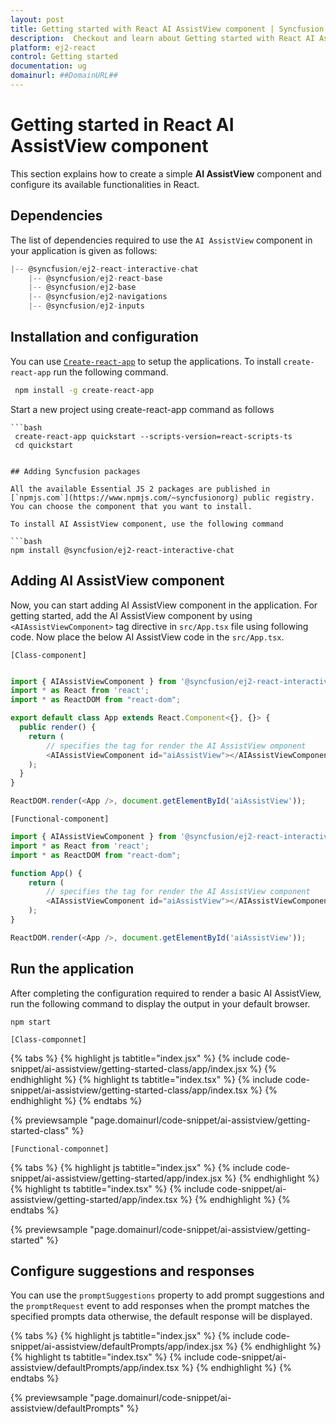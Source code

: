 ```yaml
---
layout: post
title: Getting started with React AI AssistView component | Syncfusion
description:  Checkout and learn about Getting started with React AI AssistView component of Syncfusion Essential JS 2 and more details.
platform: ej2-react
control: Getting started 
documentation: ug
domainurl: ##DomainURL##
---
```


# Getting started in React AI AssistView component

This section explains how to create a simple **AI AssistView** component and configure its available functionalities in React.

## Dependencies

The list of dependencies required to use the `AI AssistView` component in your application is given as follows:

```javascript
|-- @syncfusion/ej2-react-interactive-chat
    |-- @syncfusion/ej2-react-base
    |-- @syncfusion/ej2-base
    |-- @syncfusion/ej2-navigations
    |-- @syncfusion/ej2-inputs
```

## Installation and configuration

You can use [`Create-react-app`](https://github.com/facebookincubator/create-react-app) to setup the applications. To install `create-react-app` run the following command.

   ```bash
    npm install -g create-react-app
   ```

Start a new project using create-react-app command as follows

    ```bash
     create-react-app quickstart --scripts-version=react-scripts-ts
     cd quickstart
   ```

## Adding Syncfusion packages

All the available Essential JS 2 packages are published in [`npmjs.com`](https://www.npmjs.com/~syncfusionorg) public registry. You can choose the component that you want to install.

To install AI AssistView component, use the following command

```bash
npm install @syncfusion/ej2-react-interactive-chat
```

## Adding AI AssistView component

Now, you can start adding AI AssistView component in the application. For getting started, add the AI AssistView component by using `<AIAssistViewComponent>` tag directive in `src/App.tsx` file using following code. Now place the below AI AssistView code in the `src/App.tsx`.

`[Class-component]`

```ts

import { AIAssistViewComponent } from '@syncfusion/ej2-react-interactive-chat';
import * as React from 'react';
import * as ReactDOM from "react-dom";

export default class App extends React.Component<{}, {}> {
  public render() {
    return (
        // specifies the tag for render the AI AssistView omponent
        <AIAssistViewComponent id="aiAssistView"></AIAssistViewComponent>
    );
  }
}

ReactDOM.render(<App />, document.getElementById('aiAssistView'));
```

`[Functional-component]`

```ts
import { AIAssistViewComponent } from '@syncfusion/ej2-react-interactive-chat';
import * as React from 'react';
import * as ReactDOM from "react-dom";

function App() {
    return (
        // specifies the tag for render the AI AssistView component
        <AIAssistViewComponent id="aiAssistView"></AIAssistViewComponent>
    );
}

ReactDOM.render(<App />, document.getElementById('aiAssistView'));
```

## Run the application

After completing the configuration required to render a basic AI AssistView, run the following command to display the output in your default browser.

```
npm start
```

`[Class-componnet]`

{% tabs %}
{% highlight js tabtitle="index.jsx" %}
{% include code-snippet/ai-assistview/getting-started-class/app/index.jsx %}
{% endhighlight %}
{% highlight ts tabtitle="index.tsx" %}
{% include code-snippet/ai-assistview/getting-started-class/app/index.tsx %}
{% endhighlight %}
{% endtabs %}

{% previewsample "page.domainurl/code-snippet/ai-assistview/getting-started-class" %}

`[Functional-componnet]`

{% tabs %}
{% highlight js tabtitle="index.jsx" %}
{% include code-snippet/ai-assistview/getting-started/app/index.jsx %}
{% endhighlight %}
{% highlight ts tabtitle="index.tsx" %}
{% include code-snippet/ai-assistview/getting-started/app/index.tsx %}
{% endhighlight %}
{% endtabs %}

{% previewsample "page.domainurl/code-snippet/ai-assistview/getting-started" %}

## Configure suggestions and responses

You can use the `promptSuggestions` property to add prompt suggestions and the `promptRequest` event to add responses when the prompt matches the specified prompts data otherwise, the default response will be displayed.

{% tabs %}
{% highlight js tabtitle="index.jsx" %}
{% include code-snippet/ai-assistview/defaultPrompts/app/index.jsx %}
{% endhighlight %}
{% highlight ts tabtitle="index.tsx" %}
{% include code-snippet/ai-assistview/defaultPrompts/app/index.tsx %}
{% endhighlight %}
{% endtabs %}

{% previewsample "page.domainurl/code-snippet/ai-assistview/defaultPrompts" %}
